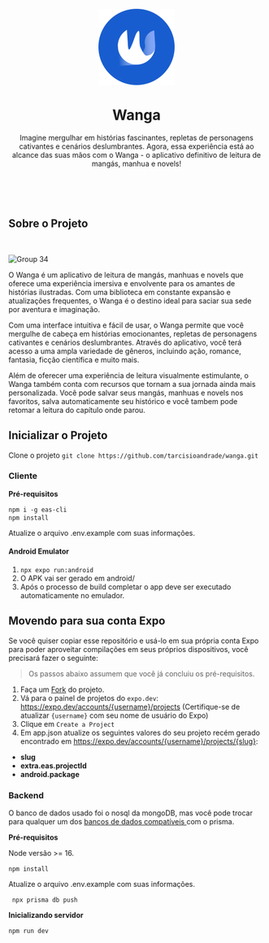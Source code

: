 <br />
<div align="center">
  <a href="https://github.com/tarcisioandrade/wanga">
    <img src="mobile/assets/logo.svg" alt="Logo" width="150" height="150">
  </a>

  <h1 align="center">Wanga</h1>

  <p align="center">
    Imagine mergulhar em histórias fascinantes, repletas de personagens cativantes e cenários deslumbrantes. Agora, essa experiência está ao alcance das suas mãos com o Wanga - o aplicativo definitivo de leitura de mangás, manhua e novels!
    <br />
    <br />
    <br />
    <br />
    <br />
  </p>
</div>




## Sobre o Projeto
</br>

![Group 34](https://github.com/tarcisioandrade/wanga/assets/61153830/258696d2-5244-49ac-ba84-025e7c489b27)

O Wanga é um aplicativo de leitura de mangás, manhuas e novels que oferece uma experiência imersiva e envolvente para os amantes de histórias ilustradas. Com uma biblioteca em constante expansão e atualizações frequentes, o Wanga é o destino ideal para saciar sua sede por aventura e imaginação.

Com uma interface intuitiva e fácil de usar, o Wanga permite que você mergulhe de cabeça em histórias emocionantes, repletas de personagens cativantes e cenários deslumbrantes. Através do aplicativo, você terá acesso a uma ampla variedade de gêneros, incluindo ação, romance, fantasia, ficção científica e muito mais.

Além de oferecer uma experiência de leitura visualmente estimulante, o Wanga também conta com recursos que tornam a sua jornada ainda mais personalizada. Você pode salvar seus mangás, manhuas e novels nos favoritos, salva automaticamente seu histórico e você tambem pode retomar a leitura do capítulo onde parou.

## Inicializar o Projeto

Clone o projeto `git clone https://github.com/tarcisioandrade/wanga.git`

### Cliente

**Pré-requisitos**

    npm i -g eas-cli
    npm install
    
Atualize o arquivo .env.example com suas informações.

#### Android Emulator

 1. `npx expo run:android`
 2. O APK vai ser gerado em android/
 3. Após o processo de build completar o app deve ser executado automaticamente no emulador.

## Movendo para sua conta Expo

Se você quiser copiar esse repositório e usá-lo em sua própria conta Expo para poder aproveitar compilações em seus próprios dispositivos, você precisará fazer o seguinte:

> Os passos abaixo assumem que você já concluiu os pré-requisitos.

 1. Faça um [Fork](https://github.com/tarcisioandrade/wanga/fork) do projeto.
 2. Vá para o painel de projetos do `expo.dev`: https://expo.dev/accounts/{username}/projects (Certifique-se de atualizar `{username}` com seu nome de usuário do Expo)
 3. Clique em `Create a Project`
 4. Em app.json atualize os seguintes valores do seu projeto recém gerado encontrado em https://expo.dev/accounts/{username}/projects/{slug}:
- **slug**
- **extra.eas.projectId**
- **android.package**

### Backend

O banco de dados usado foi o nosql da mongoDB, mas você pode trocar para qualquer um dos [bancos de dados compatíveis ](https://www.prisma.io/docs/concepts/database-connectors)com o prisma.

**Pré-requisitos**

Node versão >= 16.

    npm install

Atualize o arquivo .env.example com suas informações.
  

     npx prisma db push

**Inicializando servidor**
 
    npm run dev
